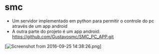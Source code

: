 # smc
- Um servidor implementado em python para permitir o controle do pc através de um app android
- A outra parte do projeto é um app android: https://github.com/Gustavosmc/SMC_PC_APP.git

[![Screenshot from 2016-09-25 14:38:26.png](http://s10.postimg.org/mn7t3it4p/Screenshot_from_2016_09_25_14_38_26.png)]

